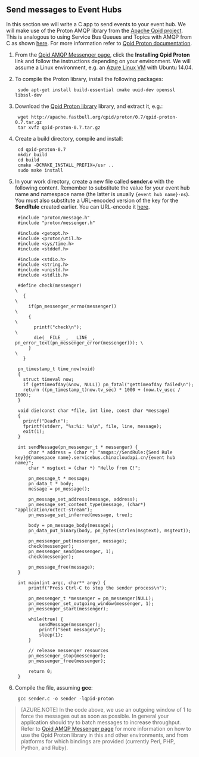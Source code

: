 ## Send messages to Event Hubs
In this section we will write a C app to send events to your event hub. We will make use of the Proton AMQP library from the [Apache Qpid project](http://qpid.apache.org/). This is analogous to using Service Bus Queues and Topics with AMQP from C as shown [here](https://code.msdn.microsoft.com/windowsazure/Using-Apache-Qpid-Proton-C-afd76504). For more information refer to [Qpid Proton documentation](http://qpid.apache.org/proton/index.html).

1. From the [Qpid AMQP Messenger page](http://qpid.apache.org/components/messenger/index.html), click the **Installing Qpid Proton** link and follow the instructions depending on your environment. We will assume a Linux environment, e.g. an [Azure Linux VM](virtual-machines-linux-tutorial) with Ubuntu 14.04.

2. To compile the Proton library, install the following packages:

		sudo apt-get install build-essential cmake uuid-dev openssl libssl-dev

3. Download the [Qpid Proton library](http://qpid.apache.org/proton/index.html) library, and extract it, e.g.:

		wget http://apache.fastbull.org/qpid/proton/0.7/qpid-proton-0.7.tar.gz
		tar xvfz qpid-proton-0.7.tar.gz

4. Create a build directory, compile and install:

		cd qpid-proton-0.7
		mkdir build
		cd build
		cmake -DCMAKE_INSTALL_PREFIX=/usr ..
		sudo make install

5. In your work directory, create a new file called **sender.c** with the following content. Remember to substitute the value for your event hub name and namespace name (the latter is usually `{event hub name}-ns`). You must also substitute a URL-encoded version of the key for the **SendRule** created earlier. You can URL-encode it [here](http://www.w3schools.com/tags/ref_urlencode.asp).

		#include "proton/message.h"
		#include "proton/messenger.h"

		#include <getopt.h>
		#include <proton/util.h>
		#include <sys/time.h>
		#include <stddef.h>

		#include <stdio.h>
		#include <string.h>
		#include <unistd.h>
		#include <stdlib.h>

		#define check(messenger)                                                     \
		  {                                                                          \
		    if(pn_messenger_errno(messenger))                                        \
		    {                                                                        \
		      printf("check\n");													 \
		      die(__FILE__, __LINE__, pn_error_text(pn_messenger_error(messenger))); \
		    }                                                                        \
		  }  

		pn_timestamp_t time_now(void)
		{
		  struct timeval now;
		  if (gettimeofday(&now, NULL)) pn_fatal("gettimeofday failed\n");
		  return ((pn_timestamp_t)now.tv_sec) * 1000 + (now.tv_usec / 1000);
		}  

		void die(const char *file, int line, const char *message)
		{
		  printf("Dead\n");
		  fprintf(stderr, "%s:%i: %s\n", file, line, message);
		  exit(1);
		}

		int sendMessage(pn_messenger_t * messenger) {
			char * address = (char *) "amqps://SendRule:{Send Rule key}@{namespace name}.servicebus.chinacloudapi.cn/{event hub name}";
			char * msgtext = (char *) "Hello from C!";

			pn_message_t * message;
			pn_data_t * body;
			message = pn_message();

			pn_message_set_address(message, address);
			pn_message_set_content_type(message, (char*) "application/octect-stream");
			pn_message_set_inferred(message, true);

			body = pn_message_body(message);
			pn_data_put_binary(body, pn_bytes(strlen(msgtext), msgtext));

			pn_messenger_put(messenger, message);
			check(messenger);
			pn_messenger_send(messenger, 1);
			check(messenger);

			pn_message_free(message);
		}

		int main(int argc, char** argv) {
			printf("Press Ctrl-C to stop the sender process\n");

			pn_messenger_t *messenger = pn_messenger(NULL);
			pn_messenger_set_outgoing_window(messenger, 1);
			pn_messenger_start(messenger);

			while(true) {
				sendMessage(messenger);
				printf("Sent message\n");
				sleep(1);
			}

			// release messenger resources
			pn_messenger_stop(messenger);
			pn_messenger_free(messenger);

			return 0;
		}

6. Compile the file, assuming **gcc**:

		gcc sender.c -o sender -lqpid-proton

> [AZURE.NOTE] In the code above, we use an outgoing window of 1 to force the messages out as soon as possible. In general your application should try to batch messages to increase throughput. Refer to [Qpid AMQP Messenger page](http://qpid.apache.org/components/messenger/index.html) for more information on how to use the Qpid Proton library in this and other environments, and from platforms for which bindings are provided (currently Perl, PHP, Python, and Ruby).
